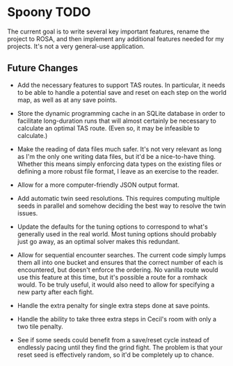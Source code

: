 # Spoony TODO #

The current goal is to write several key important features, rename the project
to ROSA, and then implement any additional features needed for my projects. It's
not a very general-use application.

## Future Changes ##

* Add the necessary features to support TAS routes. In particular, it needs to
  be able to handle a potential save and reset on each step on the world map, as
  well as at any save points.

* Store the dynamic programming cache in an SQLite database in order to
  facilitate long-duration runs that will almost certainly be necessary to
  calculate an optimal TAS route. (Even so, it may be infeasible to calculate.)

* Make the reading of data files much safer. It's not very relevant as long as
  I'm the only one writing data files, but it'd be a nice-to-have thing. Whether
  this means simply enforcing data types on the existing files or defining a
  more robust file format, I leave as an exercise to the reader.

* Allow for a more computer-friendly JSON output format.

* Add automatic twin seed resolutions. This requires computing multiple seeds in
  parallel and somehow deciding the best way to resolve the twin issues.

* Update the defaults for the tuning options to correspond to what's generally
  used in the real world. Most tuning options should probably just go away, as
  an optimal solver makes this redundant.

* Allow for sequential encounter searches. The current code simply lumps them
  all into one bucket and ensures that the correct number of each is
  encountered, but doesn't enforce the ordering. No vanilla route would use this
  feature at this time, but it's possible a route for a romhack would. To be
  truly useful, it would also need to allow for specifying a new party after
  each fight.

* Handle the extra penalty for single extra steps done at save points.

* Handle the ability to take three extra steps in Cecil's room with only a two
  tile penalty.

* See if some seeds could benefit from a save/reset cycle instead of endlessly
  pacing until they find the grind fight. The problem is that your reset seed is
  effectively random, so it'd be completely up to chance.
